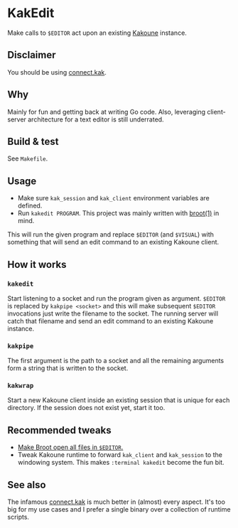 # KakEdit

Make calls to `$EDITOR` act upon an existing [Kakoune](https://github.com/mawww/kakoune) instance.

## Disclaimer

You should be using [connect.kak](https://github.com/alexherbo2/connect.kak).

## Why

Mainly for fun and getting back at writing Go code.
Also, leveraging client-server architecture for a text editor is still underrated.

## Build & test

See `Makefile`.

## Usage

- Make sure `kak_session` and `kak_client` environment variables are defined.
- Run `kakedit PROGRAM`. This project was mainly written with [broot(1)](https://github.com/Canop/broot) in mind.

This will run the given program and replace `$EDITOR` (and `$VISUAL`) with
something that will send an edit command to an existing Kakoune client.

## How it works

### `kakedit`

Start listening to a socket and run the program given as
argument. `$EDITOR` is replaced by `kakpipe <socket>` and this will
make subsequent `$EDITOR` invocations just write the filename to the
socket. The running server will catch that filename and send an edit
command to an existing Kakoune instance.

### `kakpipe`

The first argument is the path to a socket and all the remaining arguments form a string that is written to the socket.

### `kakwrap`

Start a new Kakoune client inside an existing session that is unique for each directory.
If the session does not exist yet, start it too.

## Recommended tweaks

- [Make Broot open all files in `$EDITOR`.](https://dystroy.org/broot/tricks/#change-standard-file-opening)
- Tweak Kakoune runtime to forward `kak_client` and `kak_session` to the windowing system. This makes `:terminal kakedit` become the fun bit.

## See also

The infamous [connect.kak](https://github.com/alexherbo2/connect.kak) is much better in (almost) every aspect.
It's too big for my use cases and I prefer a single binary over a collection of runtime scripts.
